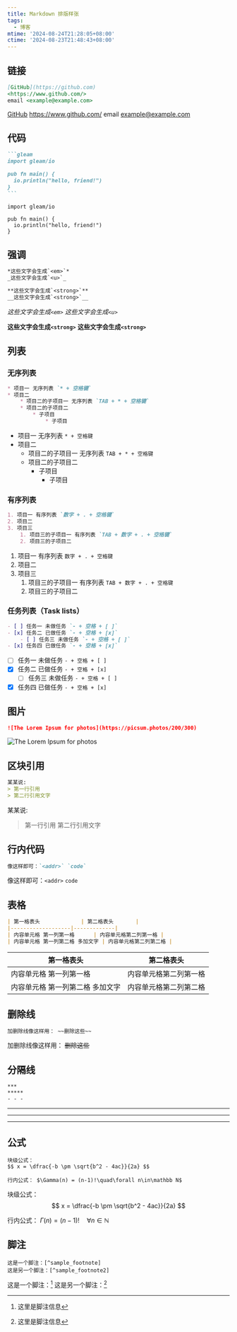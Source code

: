 ```yaml
---
title: Markdown 排版样张
tags:
  - 博客
mtime: '2024-08-24T21:28:05+08:00'
ctime: '2024-08-23T21:48:43+08:00'
---
```


## 链接

```md
[GitHub](https://github.com)
<https://www.github.com/>
email <example@example.com>
```

[GitHub](https://github.com)
<https://www.github.com/>
email <example@example.com>

## 代码

````md
```gleam
import gleam/io

pub fn main() {
  io.println("hello, friend!")
}
```
````

```gleam
import gleam/io

pub fn main() {
  io.println("hello, friend!")
}
```

## 强调

```md
*这些文字会生成`<em>`*
_这些文字会生成`<u>`_

**这些文字会生成`<strong>`**
__这些文字会生成`<strong>`__
```

*这些文字会生成`<em>`*
_这些文字会生成`<u>`_

**这些文字会生成`<strong>`**
__这些文字会生成`<strong>`__

## 列表

### 无序列表

```md
* 项目一 无序列表 `* + 空格键`
* 项目二
    * 项目二的子项目一 无序列表 `TAB + * + 空格键`
    * 项目二的子项目二
        * 子项目
            * 子项目
```

* 项目一 无序列表 `* + 空格键`
* 项目二
    * 项目二的子项目一 无序列表 `TAB + * + 空格键`
    * 项目二的子项目二
        * 子项目
            * 子项目

### 有序列表

```md
1. 项目一 有序列表 `数字 + . + 空格键`
2. 项目二
3. 项目三
    1. 项目三的子项目一 有序列表 `TAB + 数字 + . + 空格键`
    2. 项目三的子项目二
```

1. 项目一 有序列表 `数字 + . + 空格键`
2. 项目二
3. 项目三
    1. 项目三的子项目一 有序列表 `TAB + 数字 + . + 空格键`
    2. 项目三的子项目二

### 任务列表（Task lists）

```md
- [ ] 任务一 未做任务 `- + 空格 + [ ]`
- [x] 任务二 已做任务 `- + 空格 + [x]`
    - [ ] 任务三 未做任务 `- + 空格 + [ ]`
- [x] 任务四 已做任务 `- + 空格 + [x]`
```

- [ ] 任务一 未做任务 `- + 空格 + [ ]`
- [x] 任务二 已做任务 `- + 空格 + [x]`
    - [ ] 任务三 未做任务 `- + 空格 + [ ]`
- [x] 任务四 已做任务 `- + 空格 + [x]`

## 图片

```md
![The Lorem Ipsum for photos](https://picsum.photos/200/300)
```

![The Lorem Ipsum for photos](https://picsum.photos/200/300)

## 区块引用

```md
某某说:
> 第一行引用
> 第二行引用文字
```

某某说:
> 第一行引用
> 第二行引用文字

## 行内代码

```md
像这样即可：`<addr>` `code`
```

像这样即可：`<addr>` `code`

## 表格

```md
| 第一格表头             | 第二格表头       |
|-------------------|-------------|
| 内容单元格 第一列第一格      | 内容单元格第二列第一格 |
| 内容单元格 第一列第二格 多加文字 | 内容单元格第二列第二格 |
```

| 第一格表头             | 第二格表头       |
|-------------------|-------------|
| 内容单元格 第一列第一格      | 内容单元格第二列第一格 |
| 内容单元格 第一列第二格 多加文字 | 内容单元格第二列第二格 |

## 删除线

```md
加删除线像这样用： ~~删除这些~~
```

加删除线像这样用： ~~删除这些~~

## 分隔线

```
***
*****
- - -
```

***
*****
- - -

## 公式

```
块级公式：
$$ x = \dfrac{-b \pm \sqrt{b^2 - 4ac}}{2a} $$

行内公式： $\Gamma(n) = (n-1)!\quad\forall n\in\mathbb N$
```

块级公式：
$$ x = \dfrac{-b \pm \sqrt{b^2 - 4ac}}{2a} $$

行内公式： $\Gamma(n) = (n-1)!\quad\forall n\in\mathbb N$

## 脚注

```
这是一个脚注：[^sample_footnote]
这是另一个脚注：[^sample_footnote2]
```

这是一个脚注：[^sample_footnote]
这是另一个脚注：[^sample_footnote2]

[^sample_footnote]: 这里是脚注信息
[^sample_footnote2]: 这里是脚注信息
